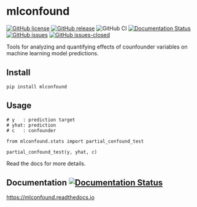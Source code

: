# mlconfound
[![GitHub license](https://img.shields.io/github/license/pni-lab/mlconfound.svg)](https://github.com/pni-lab/mlconfound/blob/master/LICENSE)
[![GitHub release](https://img.shields.io/github/release/pni-lab/mlconfound.svg)](https://github.com/pni-lab/mlconfound/releases/)
![GitHub CI](https://github.com/pni-lab/mlconfound/actions/workflows/ci.yml/badge.svg)
[![Documentation Status](https://readthedocs.org/projects/mlconfound/badge/?version=latest)](https://mlconfound.readthedocs.io/en/latest/?badge=latest)
[![GitHub issues](https://img.shields.io/github/issues/pni-lab/mlconfound.svg)](https://GitHub.com/pni-lab/mlconfound/issues/)
[![GitHub issues-closed](https://img.shields.io/github/issues-closed/pni-lab/mlconfound.svg)](https://GitHub.com/pni-lab/mlconfound/issues?q=is%3Aissue+is%3Aclosed)

Tools for analyzing and quantifying effects of counfounder variables on machine learning model predictions.
## Install
````
pip install mlconfound
````

## Usage

````
# y   : prediction target
# yhat: prediction
# c   : confounder

from mlconfound.stats import partial_confound_test

partial_confound_test(y, yhat, c)
````

Read the docs for more details.

## Documentation [![Documentation Status](https://readthedocs.org/projects/mlconfound/badge/?version=latest)](https://mlconfound.readthedocs.io/en/latest/?badge=latest)
https://mlconfound.readthedocs.io
